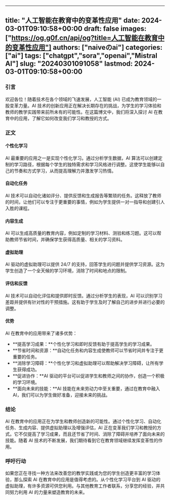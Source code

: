 
---
title: "人工智能在教育中的变革性应用"
date: 2024-03-01T09:10:58+00:00
draft: false
images: ["https://og.g0f.cn/api/og?title=人工智能在教育中的变革性应用"]
authors: ["naiveのai"]
categories: ["ai"]
tags: ["chatgpt","sora","openai","Mistral AI"]
slug: "20240301091058"
lastmod: 2024-03-01T09:10:58+00:00
---
### 引言

欢迎各位！随着技术在各个领域的飞速发展，人工智能 (AI) 已成为教育领域的一股变革力量。AI 技术的创新应用正在解决长期存在的挑战，为学生的学习体验和教师的教学实践带来前所未有的可能性。在这篇博文中，我们将深入探讨 AI 在教育中的应用，了解它如何改变我们学习和教授的方式。

### 正文

#### 个性化学习

AI 最重要的应用之一是实现个性化学习。通过分析学生数据，AI 算法可以创建定制的学习路径，根据每个学生的独特需求和学习风格进行调整。这使学生能够以自己的节奏和方式学习，从而提高理解力并激发学习热情。

#### 自动化任务

AI 技术可以自动化诸如评分、提供反馈和生成报告等繁琐的任务。这释放了教师的时间，让他们可以专注于更重要的事情，例如为学生提供一对一指导和创建引人入胜的课程。

#### 内容生成

AI 可以生成高质量的教育内容，例如定制的学习材料、测验和练习题。这可以帮助教师节省时间，并确保学生获得高质量、相关的学习资料。

#### 虚拟助理

AI 驱动的虚拟助理可以提供 24/7 的支持，回答学生的问题并提供学习资源。这为学生创造了一个全天候的学习环境，消除了时间和地点的限制。

#### 评估和反馈

AI 技术可以自动化评估和提供即时反馈。通过分析学生的表现，AI 可以识别学习差距并提供有针对性的干预措施。这有助于学生及时了解自己的进步并进行必要的调整。

#### 优势

AI 在教育中的应用带来了诸多优势：

- **提高学习成果：**个性化学习和即时反馈有助于提高学生的学习成果。
- **节省时间和资源：**自动化任务和内容生成使教师可以节省时间并专注于更重要的任务。
- **消除学习障碍：**个性化学习和虚拟助理可以帮助解决学习障碍，让所有学生获得成功。
- **促进协作：**AI 驱动的平台可以促进学生和教师之间的协作，创造一个积极的学习环境。
- **面向未来的技能：**AI 技能在未来劳动力中至关重要，通过在教育中融入 AI，我们可以为学生做好准备，迎接未来的挑战。

### 结论

AI 在教育中的应用正在为学生和教师创造新的可能性。通过个性化学习、自动化任务、生成内容、提供虚拟助理以及增强评估，AI 正在变革我们学习和教授的方式。它不仅提高了学习成果，而且还节省了时间、消除了障碍并培养了面向未来的技能。随着 AI 技术的不断发展，我们期待看到它在教育领域继续发挥变革性的作用。

### 呼吁行动

如果您正在寻找一种方法来改善您的教学实践或为您的学生创造更丰富的学习体验，那么探索 AI 在教育中的应用是值得考虑的。从个性化学习平台到 AI 驱动的虚拟助理，有许多资源可供您利用。与其他教育工作者联系，分享您的经验，并共同努力利用 AI 的力量来塑造教育的未来。